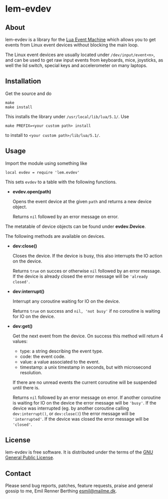 lem-evdev
=========


About
-----

lem-evdev is a library for the [Lua Event Machine][lem]
which allows you to get events from Linux event devices without blocking
the main loop.

The Linux event devices are usually located under `/dev/input/event<n>`,
and can be used to get raw input events from keyboards, mice, joysticks,
as well the lid switch, special keys and accelerometer on many laptops.

[lem]: https://github.com/esmil/lem


Installation
------------

Get the source and do

    make
    make install

This installs the library under `/usr/local/lib/lua/5.1/`.
Use

    make PREFIX=<your custom path> install

to install to `<your custom path>/lib/lua/5.1/`.


Usage
-----

Import the module using something like

    local evdev = require 'lem.evdev'

This sets `evdev` to a table with the following functions.

* __evdev.open(path)__

  Opens the event device at the given `path` and returns a new device object.

  Returns `nil` followed by an error message on error.

The metatable of device objects can be found under __evdev.Device__.

The following methods are available on devices.

* __dev:close()__

  Closes the device. If the device is busy, this also interrupts the IO
  action on the device.

  Returns `true` on succes or otherwise `nil` followed by an error message.
  If the device is already closed the error message will be `'already closed'`.

* __dev:interrupt()__

  Interrupt any coroutine waiting for IO on the device.

  Returns `true` on success and `nil, 'not busy'` if no coroutine is waiting
  for IO on the device.

* __dev:get()__

  Get the next event from the device. On success this method will
  return 4 values:

    - type: a string describing the event type.
    - code: the event code.
    - value: a value associated to the event.
    - timestamp: a unix timestamp in seconds, but with microsecond resolution.

  If there are no unread events the current coroutine will be suspended
  until there is.

  Returns `nil` followed by an error message on error.
  If another coroutine is waiting for IO on the device the error message
  will be `'busy'`.
  If the device was interrupted (eg. by another coroutine calling
  `dev:interrupt()`, or `dev:close()`) the error message will be
  `'interrupted'`.
  If the device was closed the error message will be `'closed'`.


License
-------

lem-evdev is free software. It is distributed under the terms of the
[GNU General Public License][gpl].

[gpl]: http://www.fsf.org/licensing/licenses/gpl.html


Contact
-------

Please send bug reports, patches, feature requests, praise and general gossip
to me, Emil Renner Berthing <esmil@mailme.dk>.
